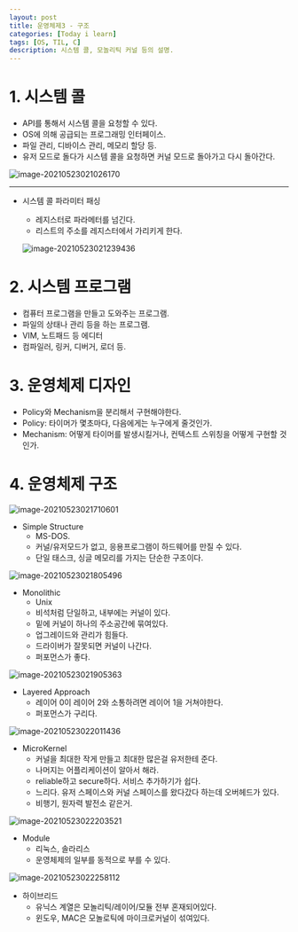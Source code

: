 ```yaml
---
layout: post
title: 운영체제3 - 구조
categories: [Today i learn]
tags: [OS, TIL, C]
description: 시스템 콜, 모놀리틱 커널 등의 설명.
---
```


# 1. 시스템 콜

- API를 통해서 시스템 콜을 요청할 수 있다.
- OS에 의해 공급되는 프로그래밍 인터페이스.
- 파일 관리, 디바이스 관리, 메모리 할당 등.
- 유저 모드로 돌다가 시스템 콜을 요청하면 커널 모드로 돌아가고 다시 돌아간다.

![image-20210523021026170](https://raw.githubusercontent.com/chunyunseo/ImageRepo/image/img/image-20210523021026170.png)

---

- 시스템 콜 파라미터 패싱

  - 레지스터로 파라메터를 넘긴다.
  - 리스트의 주소를 레지스터에서 가리키게 한다.

  ![image-20210523021239436](https://raw.githubusercontent.com/chunyunseo/ImageRepo/image/img/image-20210523021239436.png)

# 2. 시스템 프로그램

- 컴퓨터 프로그램을 만들고 도와주는 프로그램.
- 파일의 상태나 관리 등을 하는 프로그램.
- VIM, 노트패드 등 에디터
- 컴파일러, 링커, 디버거, 로더 등.

# 3. 운영체제 디자인

- Policy와 Mechanism을 분리해서 구현해야한다.
- Policy: 타이머가 몇초마다, 다음에게는 누구에게 줄것인가.
- Mechanism: 어떻게 타이머를 발생시킬거나, 컨텍스트 스위칭을 어떻게 구현할 것인가.

# 4. 운영체제 구조

![image-20210523021710601](https://raw.githubusercontent.com/chunyunseo/ImageRepo/image/img/image-20210523021710601.png)

- Simple Structure
  - MS-DOS.
  - 커널/유저모드가 없고, 응용프로그램이 하드웨어를 만질 수 있다.
  - 단일 태스크, 싱글 메모리를 가지는 단순한 구조이다.

![image-20210523021805496](https://raw.githubusercontent.com/chunyunseo/ImageRepo/image/img/image-20210523021805496.png)

- Monolithic
  - Unix
  - 비석처럼 단일하고, 내부에는 커널이 있다.
  - 밑에 커널이 하나의 주소공간에 묶여있다.
  - 업그레이드와 관리가 힘들다.
  - 드라이버가 잘못되면 커널이 나간다. 
  - 퍼포먼스가 좋다.

![image-20210523021905363](https://raw.githubusercontent.com/chunyunseo/ImageRepo/image/img/image-20210523021905363.png)

- Layered Approach
  - 레이어 0이 레이어 2와 소통하려면 레이어 1을 거쳐야한다.
  - 퍼포먼스가 구리다.

![image-20210523022011436](https://raw.githubusercontent.com/chunyunseo/ImageRepo/image/img/image-20210523022011436.png)

- MicroKernel
  - 커널을 최대한 작게 만들고 최대한 많은걸 유저한테 준다.
  - 나머지는 어플리케이션이 알아서 해라.
  - reliable하고 secure하다. 서비스 추가하기가 쉽다.
  - 느리다. 유저 스페이스와 커널 스페이스를 왔다갔다 하는데 오버헤드가 있다.
  - 비행기, 원자력 발전소 같은거.

![image-20210523022203521](https://raw.githubusercontent.com/chunyunseo/ImageRepo/image/img/image-20210523022203521.png)

- Module
  - 리눅스, 솔라리스
  - 운영체제의 일부를 동적으로 부를 수 있다.

![image-20210523022258112](https://raw.githubusercontent.com/chunyunseo/ImageRepo/image/img/image-20210523022258112.png)

- 하이브리드
  - 유닉스 계열은 모놀리틱/레이어/모듈 전부 혼재되어있다.
  - 윈도우, MAC은 모놀로틱에 마이크로커널이 섞여있다.

